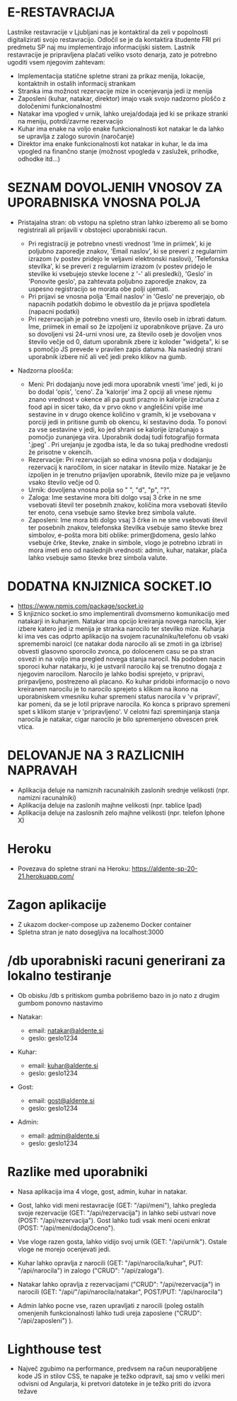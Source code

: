 # E-RESTAVRACIJA

Lastnike restavracije v Ljubljani nas je kontaktiral da zeli v popolnosti digitalizirati svojo restavracijo. Odločil se je da kontaktira študente FRI pri predmetu SP naj mu implementirajo informacijski sistem. Lastnik restavracije je pripravljena plačati veliko vsoto denarja, zato je potrebno ugoditi vsem njegovim zahtevam:

- Implementacija statične spletne strani za prikaz menija, lokacije, kontaktnih in ostalih informacij strankam
- Stranka ima možnost rezervacije mize in ocenjevanja jedi iz menija
- Zaposleni (kuhar, natakar, direktor) imajo vsak svojo nadzorno ploščo z določenimi funkcionalnostmi
- Natakar ima vpogled v urnik, lahko ureja/dodaja jed ki se prikaze stranki na meniju, potrdi/zavrne rezervacijo
- Kuhar ima enake na voljo enake funkcionalnosti kot natakar le da lahko se upravlja z zalogo surovin (naročanje)
- Direktor ima enake funkcionalnosti kot natakar in kuhar, le da ima vpogled na finančno stanje (možnost vpogleda v zaslužek, prihodke, odhodke itd...)


# SEZNAM DOVOLJENIH VNOSOV ZA UPORABNISKA VNOSNA POLJA

- Pristajalna stran: ob vstopu na spletno stran lahko izberemo ali se bomo registrirali ali
prijavili v obstojeci uporabniski racun. 
  - Pri registraciji je potrebno vnesti vrednost 'Ime in priimek', 
ki je poljubno zaporedje znakov, 'Email naslov', ki se preveri z regularnim izrazom (v postev pridejo le veljavni
elektronski naslovi), 'Telefonska stevilka', ki se preveri z regularnim izrazom (v postev pridejo le stevilke ki vsebujejo 
stevke locene z '-' ali presledki), 'Geslo' in 'Ponovite geslo', pa zahtevata poljubno zaporedje znakov, za uspesno registracijo
se morata obe polji ujemati.
  - Pri prijavi se vnosna polja 'Email naslov' in 'Geslo' ne preverjajo, ob napacnih podatkih dobimo le obvestilo da je 
  prijava spodletela (napacni podatki)
  - Pri rezervacijah je potrebno vnesti uro, število oseb in izbrati datum. Ime, priimek in email so že izpoljeni iz uporabnikove prijave. Za uro so dovoljeni vsi 24-urni vnosi ure, za število oseb je dovoljen vnos število večje od 0, datum uporabnik zbere iz koloder "widgeta", ki se s pomočjo JS prevede v pravilen zapis datuma. Na naslednji strani uporabnik izbere nič ali več jedi preko klikov na gumb.
 
- Nadzorna ploošča:
  - Meni: Pri dodajanju nove jedi mora uporabnik vnesti 'ime' jedi, ki jo bo dodal 'opis', 'ceno'. Za 'kalorije' ima 2 opciji ali vnese njemu znano vrednost v okence ali pa pusti prazno in kalorije izračuna z food api in sicer tako, da v prvo okno v angleščini vpiše ime sestavine in v drugo okence količino v gramih, ki je vsebovana v porciji jedi in pritisne gumb ob okencu, ki sestavino doda. To ponovi za vse sestavine v jedi, ko jed shrani se kalorije izračunajo s pomočjo zunanjega vira. Uporabnik dodaj tudi fotografijo formata '.jpeg' . Pri urejanju je zgodba ista, le da so tukaj predhodne vredosti že prisotne v okencih.
  - Rezervacije: Pri rezervacijah so edina vnosna polja v dodajanju rezervacij k naročilom, in sicer natakar in število mize. Natakar je že izpoljen in je trenutno prijavljen uporabnik, število mize pa je veljavno vsako število večje od 0.
  - Urnik: dovoljena vnosna polja so " ", "d", "p", "?".
  - Zaloga: Ime sestavine mora biti dolgo vsaj 3 črke in ne sme vsebovati števil ter posebnih znakov, količina mora vsebovati število ter enoto, cena vsebuje samo števke brez simbola valute.
  - Zaposleni: Ime mora biti dolgo vsaj 3 črke in ne sme vsebovati števil ter posebnih znakov, telefonska številka vsebuje samo števke brez simbolov, e-pošta mora biti oblike: primer@domena, geslo lahko vsebuje črke, števke, znake in simbole, vlogo je potrebno izbrati in mora imeti eno od naslednjih vrednosti: admin, kuhar, natakar, plača lahko vsebuje samo števke brez simbola valute.
  
  
# DODATNA KNJIZNICA SOCKET.IO
  - https://www.npmjs.com/package/socket.io
  - S knjiznico socket.io smo implementirali dvomsmerno komunikacijo med natakarji in kuharjem. Natakar ima opcijo kreiranja novega narocila, kjer izbere katero jed iz menija je stranka narocilo ter stevilko mize. Kuharja ki ima ves cas odprto aplikacijo na svojem racunalniku/telefonu ob vsaki spremembi naroicl (ce natakar doda narocilo ali se zmoti in ga izbrise) obvesti glasovno sporocilo zvonca, po dolocenem casu se pa stran osvezi in na voljo ima pregled novega stanja narocil. Na podoben nacin sporoci kuhar natakarju, ki je ustvaril narocilo kaj se trenutno dogaja z njegovim narocilom. Narocilo je lahko bodisi sprejeto, v pripravi, prirpavljeno, postrezeno ali placano. Ko kuhar pridobi informacijo o novo kreiranem narocilu je to narocilo sprejeto s klikom na ikono na uporabniskem vmesniku kuhar spremeni status narocila v 'v pripravi', kar pomeni, da se je lotil priprave narocila. Ko konca s pripravo spremeni spet s klikom stanje v 'pripravljeno'. V celotni fazi spreminjanja stanja narocila je natakar, cigar narocilo je bilo spremenjeno obvescen prek vtica.

# DELOVANJE NA 3 RAZLICNIH NAPRAVAH
- Aplikacija deluje na namiznih racunalnikih zaslonih srednje velikosti (npr. namizni racunalniki)
- Aplikacija deluje na zaslonih majhne velikosti (npr. tablice Ipad)
- Aplikacija deluje na zaslosnih zelo majhne velikosti (npr. telefon Iphone X)

# Heroku
- Povezava do spletne strani na Heroku: https://aldente-sp-20-21.herokuapp.com/

# Zagon aplikacije
- Z ukazom docker-compose up zaženemo Docker container
- Spletna stran je nato dosegljiva na localhost:3000
  
# /db uporabniski racuni generirani za lokalno testiranje
  - Ob obisku /db s pritiskom gumba pobrišemo bazo in jo nato z drugim gumbom ponovno nastavimo
  - Natakar:
    - email: natakar@aldente.si
    - geslo: geslo1234
    
  - Kuhar:
      - email: kuhar@aldente.si
      - geslo: geslo1234

  - Gost:
      - email: gost@aldente.si
      - geslo: geslo1234

  - Admin:
      - email: admin@aldente.si
      - geslo: geslo1234

# Razlike med uporabniki
  - Nasa aplikacija ima 4 vloge, gost, admin, kuhar in natakar.

  - Gost, lahko vidi meni restavracije (GET: "/api/meni"), lahko pregleda svoje rezervacije (GET: "/api/rezervacija") in lahko sebi ustvari nove (POST: "/api/rezervacija"). Gost lahko tudi vsak meni oceni enkrat (POST: "/api/meni/dodajOceno").
  - Vse vloge razen gosta, lahko vidijo svoj urnik (GET: "/api/urnik"). Ostale vloge ne morejo ocenjevati jedi.
  - Kuhar lahko opravlja z narocili (GET: "/api/narocila/kuhar", PUT: "/api/narocila") in zalogo ("CRUD": "/api/zaloga"). 
  - Natakar lahko opravlja z rezervacijami ("CRUD": "/api/rezervacija") in narocili (GET: "/api/"/api/narocila/natakar", POST/PUT: "/api/narocila")
  - Admin lahko pocne vse, razen upravljati z narocili (poleg ostalih omenjenih funkcionalnosti lahko tudi ureja zaposlene ("CRUD": "/api/zaposleni") ).

# Lighthouse test
 - Največ zgubimo na performance, predvsem na račun neuporabljene kode JS in stilov CSS, te napake je težko odpravit, saj smo v veliki meri odvisni od Angularja, ki pretvori datoteke in je težko priti do izvora težave
